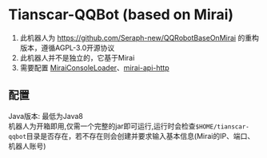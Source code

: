 # Tianscar-QQBot (based on Mirai)
1. 此机器人为 https://github.com/Seraph-new/QQRobotBaseOnMirai 的重构版本，遵循AGPL-3.0开源协议  
2. 此机器人并不是独立的，它基于Mirai  
3. 需要配置 <a href="https://github.com/iTXTech/mirai-console-loader">MiraiConsoleLoader</a>、<a href="https://github.com/project-mirai/mirai-api-http">mirai-api-http</a> 
## 配置
Java版本: 最低为Java8  
机器人为开箱即用,仅需一个完整的jar即可运行,运行时会检查`$HOME/tianscar-qqbot`目录是否存在，若不存在则会创建并要求输入基本信息(Mirai的IP、端口、机器人账号)
